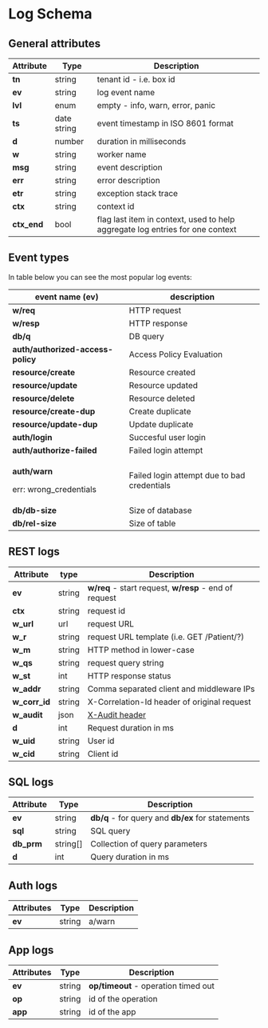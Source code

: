 # Log Schema

## General attributes

| Attribute    | Type        | Description                                                                   |
| ------------ | ----------- | ----------------------------------------------------------------------------- |
| **tn**       | string      | tenant id - i.e. box id                                                       |
| **ev**       | string      | log event name                                                                |
| **lvl**      | enum        | empty - info, warn, error, panic                                              |
| **ts**       | date string | event timestamp in ISO 8601 format                                            |
| **d**        | number      | duration in milliseconds                                                      |
| **w**        | string      | worker name                                                                   |
| **msg**      | string      | event description                                                             |
| **err**      | string      | error description                                                             |
| **etr**      | string      | exception stack trace                                                         |
| **ctx**      | string      | context id                                                                    |
| **ctx\_end** | bool        | flag last item in context, used to help aggregate log entries for one context |

## Event types

In table below you can see the most popular log events:

| event name (ev)                                                | description                                 |
| -------------------------------------------------------------- | ------------------------------------------- |
| **w/req**                                                      | HTTP request                                |
| **w/resp**                                                     | HTTP response                               |
| **db/q**                                                       | DB query                                    |
| **auth/authorized-access-policy**                              | Access Policy Evaluation                    |
| **resource/create**                                            | Resource created                            |
| **resource/update**                                            | Resource updated                            |
| **resource/delete**                                            | Resource deleted                            |
| **resource/create-dup**                                        | Create duplicate                            |
| **resource/update-dup**                                        | Update duplicate                            |
| **auth/login**                                                 | Succesful user login                        |
| **auth/authorize-failed**                                      | Failed login attempt                        |
| <p><strong>auth/warn</strong></p><p>err: wrong_credentials</p> | Failed login attempt due to bad credentials |
| **db/db-size**                                                 | Size of database                            |
| **db/rel-size**                                                | Size of table                               |

## REST logs

| Attribute       | type   | Description                                                                          |
| --------------- | ------ | ------------------------------------------------------------------------------------ |
| **ev**          | string | **w/req** - start request, **w/resp** - end of request                               |
| **ctx**         | string | request id                                                                           |
| **w\_url**      | url    | request URL                                                                          |
| **w\_r**        | string | request URL template (i.e. GET /Patient/?)                                           |
| **w\_m**        | string | HTTP method in lower-case                                                            |
| **w\_qs**       | string | request query string                                                                 |
| **w\_st**       | int    | HTTP response status                                                                 |
| **w\_addr**     | string | Comma separated client and middleware IPs                                            |
| **w\_corr\_id** | string | X-Correlation-Id header of original request                                          |
| **w\_audit**    | json   | [X-Audit header](../../app-development/receive-logs-from-your-app/x-audit-header.md) |
| **d**           | int    | Request duration in ms                                                               |
| **w\_uid**      | string | User id                                                                              |
| **w\_cid**      | string | Client id                                                                            |

## SQL logs

| Attribute   | Type      | Description                                       |
| ----------- | --------- | ------------------------------------------------- |
| **ev**      | string    | **db/q** - for query and **db/ex** for statements |
| **sql**     | string    | SQL query                                         |
| **db\_prm** | string\[] | Collection of query parameters                    |
| **d**       | int       | Query duration in ms                              |

## Auth logs

| Attributes | Type   | Description |
| ---------- | ------ | ----------- |
| **ev**     | string | a/warn      |

## App logs

| Attributes | Type   | Description                          |
| ---------- | ------ | ------------------------------------ |
| **ev**     | string | **op/timeout** - operation timed out |
| **op**     | string | id of the operation                  |
| **app**    | string | id of the app                        |
